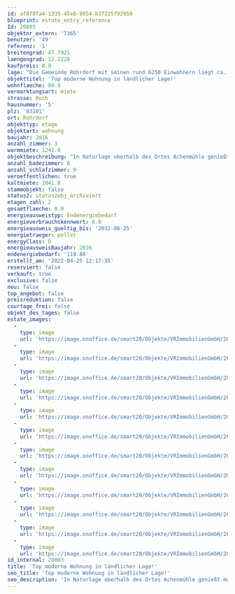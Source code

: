 ```yaml
---
id: af8f8fa4-1335-45e8-9954-b37225f92950
blueprint: estate_entry_reference
Id: 20803
objektnr_extern: '7365'
benutzer: '49'
referenz: '1'
breitengrad: 47.7921
laengengrad: 12.2228
kaufpreis: 0.0
lage: "Die Gemeinde Rohrdorf mit seinen rund 6250 Einwohnern liegt ca. 10 Autominuten von Rosenheim entfernt. Die Anbindung an die Autobahnen, insbesondere an die A8 München-Salzburg (eigene Anschlussstelle) und die A93 Richtung Kiefersfelden an die österreichische Grenze erfolgt in nur ein paar Autominuten. Eine Zuganbindung an den Nah- und Fernverkehr (Bayerische Regiobahn teils im 30 Minutentakt nach München und Salzburg) ist über den Bahnhof Raubling oder Rosenheim bestens gegeben, ab Rosenheim auch zum Fernverkehr.\r\nAm Fuße des Samerbergs, eingebettet in die herrliche Voralpenlandschaft mit weitläufigen Wäldern und Badeseen, Wander- und Radwegen, bietet Rohrdorf einen sehr hohen Freizeitwert. Im Winter liegen auch die regionalen Skigebiete wie z.B. das Sudelfeld oder angrenzende österreichische Skigebiete (z.B. Skiwelt) fast vor der Haustüre. Zahlreiche örtliche Vereine runden die Freizeitmöglichkeiten ab.\r\nRohrdorf punktet auch mit einem eigenen Kindergarten sowie einer Grundschule (fußläufig erreichbar). Auch ein Montessori-Kindergarten sowie Schule sind vor Ort. Weiterführende Schulen (Gymnasium, Realschule, Wirtschaftsschule) finden Sie in den Nachbarorten Raubling oder Rosenheim (Busverbindung gegeben).\r\nInsgesamt zeichnet sich Rohrdorf und die umliegenden Nachbargemeinden mit einer guten Infrastruktur und dörflichen Charakter aus. Bis in die nächste Stadt nach Rosenheim mit seinen rund 63.300 Einwohnern ist es aber nur ein kurzer Weg."
objekttitel: 'Top moderne Wohnung in ländlicher Lage!'
wohnflaeche: 90.0
vermarktungsart: miete
strasse: Buch
hausnummer: '5'
plz: '83101'
ort: Rohrdorf
objekttyp: etage
objektart: wohnung
baujahr: 2016
anzahl_zimmer: 3
warmmiete: 1241.0
objektbeschreibung: "In Naturlage oberhalb des Ortes Achenmühle genießt man einen tollen Weitblick. Die Anschlussstelle zur A8 (München-Salzburg) ist in wenigen Kilometern erreichbar.\r\nDie Wohnung befindet sich im Dachgeschoss (2. OG) und ist hochwertig ausgestattet. \r\nDas lichtdurchflutete Wohnzimmer ist offen gestaltet, aber durch die Einbauküche optisch vom Wohnbereich abgegrenzt. Die vorhandene Einbauküche muss vom Vormieter für 2.780 € (Restwert nach Kalkulation) abgelöst werden.\r\nIm Tageslichtbad finden Sie ein WC, die Dusche sowie den Waschmaschinenanschluss.\r\nIm Flur zu ca. 11m² befinden sich im Giebelbereich Stauräume und ein weiterer separater Abstellraum bietet genügend Fläche.\r\nDer vorhandene Kaminofen muss vom Vormieter zu 400 € abgelöst werden.\r\nEine großzügige Garage mit zusätzlichem Stauraum ist bereits im Mietpreis inbegriffen.\r\nDie Wohnung ist beziehbar ab 01.10.2022."
anzahl_badezimmer: 0
anzahl_schlafzimmer: 0
veroeffentlichen: true
kaltmiete: 1041.0
stammobjekt: false
status2: status2obj_archiviert
etagen_zahl: 2
gesamtflaeche: 0.0
energieausweistyp: Endenergiebedarf
energieverbrauchskennwert: 0.0
energieausweis_gueltig_bis: '2032-06-25'
energietraeger: pellet
energyClass: D
energieausweisBaujahr: 2016
endenergiebedarf: '119.80'
erstellt_am: '2022-04-25 12:17:35'
reserviert: false
verkauft: true
exclusive: false
neu: false
top_angebot: false
preisreduktion: false
courtage_frei: false
objekt_des_tages: false
estate_images:
  -
    type: image
    url: 'https://image.onoffice.de/smart20/Objekte/VRImmobilienGmbH/20803/6158c178-0d75-4d5c-899a-4e433ad60312.jpg'
  -
    type: image
    url: 'https://image.onoffice.de/smart20/Objekte/VRImmobilienGmbH/20803/d4e6a77a-73ab-4794-acbf-65f18befce00.jpg'
  -
    type: image
    url: 'https://image.onoffice.de/smart20/Objekte/VRImmobilienGmbH/20803/1876e11d-c124-48f2-9ea2-1e86d5e08be9.jpg'
  -
    type: image
    url: 'https://image.onoffice.de/smart20/Objekte/VRImmobilienGmbH/20803/50473695-9b28-4745-817d-e2bb4f257f33.jpg'
  -
    type: image
    url: 'https://image.onoffice.de/smart20/Objekte/VRImmobilienGmbH/20803/7b38fa53-4513-4103-ac98-a11cc95de123.jpg'
  -
    type: image
    url: 'https://image.onoffice.de/smart20/Objekte/VRImmobilienGmbH/20803/b435a6ec-f12e-4685-84b9-7576ebf69b9e.jpg'
  -
    type: image
    url: 'https://image.onoffice.de/smart20/Objekte/VRImmobilienGmbH/20803/c08df290-b06d-41ad-9255-3667285e0340.jpg'
  -
    type: image
    url: 'https://image.onoffice.de/smart20/Objekte/VRImmobilienGmbH/20803/486c011c-0322-42c0-8d4e-ba42a655c731.jpg'
  -
    type: image
    url: 'https://image.onoffice.de/smart20/Objekte/VRImmobilienGmbH/20803/1f7f2d6f-8c33-4dac-bcb9-093a25a792ad.jpg'
  -
    type: image
    url: 'https://image.onoffice.de/smart20/Objekte/VRImmobilienGmbH/20803/a5f5537e-2fb4-483f-bd2e-3d71badc539c.jpg'
  -
    type: image
    url: 'https://image.onoffice.de/smart20/Objekte/VRImmobilienGmbH/20803/80f2f2cb-e52a-4a25-99de-ab0757b98100.jpg'
  -
    type: image
    url: 'https://image.onoffice.de/smart20/Objekte/VRImmobilienGmbH/20803/08ba788c-9ad9-475d-b889-4ffd26729bff.jpg'
id_internal: 20803
title: 'Top moderne Wohnung in ländlicher Lage!'
seo_title: 'Top moderne Wohnung in ländlicher Lage!'
seo_description: 'In Naturlage oberhalb des Ortes Achenmühle genießt man einen tollen Weitblick. Die Anschlussstelle zur A8 (München-Salzburg) ist in wenigen Kilometern erreic'
---
```

